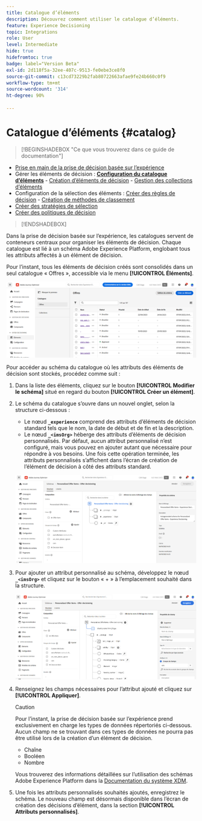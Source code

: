 ```yaml
---
title: Catalogue d’éléments
description: Découvrez comment utiliser le catalogue d’éléments.
feature: Experience Decisioning
topic: Integrations
role: User
level: Intermediate
hide: true
hidefromtoc: true
badge: label="Version Beta"
exl-id: 2d118f5a-32ee-407c-9513-fe0ebe3ce8f0
source-git-commit: c13cd73229b2fab80722663afae9fe24b660c0f9
workflow-type: tm+mt
source-wordcount: '314'
ht-degree: 90%

---
```


# Catalogue d’éléments {#catalog}

>[!BEGINSHADEBOX &quot;Ce que vous trouverez dans ce guide de documentation&quot;]

* [Prise en main de la prise de décision basée sur l’expérience](gs-experience-decisioning.md)
* Gérer les éléments de décision : **[Configuration du catalogue d’éléments](catalogs.md)** - [Création d’éléments de décision](items.md) - [Gestion des collections d’éléments](collections.md)
* Configuration de la sélection des éléments : [Créer des règles de décision](rules.md) - [Création de méthodes de classement](ranking.md)
* [Créer des stratégies de sélection](selection-strategies.md)
* [Créer des politiques de décision](create-decision.md)

>[!ENDSHADEBOX]

Dans la prise de décision basée sur l’expérience, les catalogues servent de conteneurs centraux pour organiser les éléments de décision. Chaque catalogue est lié à un schéma Adobe Experience Platform, englobant tous les attributs affectés à un élément de décision.

Pour l’instant, tous les éléments de décision créés sont consolidés dans un seul catalogue « Offres », accessible via le menu **[!UICONTROL Éléments]**.

![](assets/catalogs-list.png)

Pour accéder au schéma du catalogue où les attributs des éléments de décision sont stockés, procédez comme suit :

1. Dans la liste des éléments, cliquez sur le bouton **[!UICONTROL Modifier le schéma]** situé en regard du bouton **[!UICONTROL Créer un élément]**.

1. Le schéma du catalogue s’ouvre dans un nouvel onglet, selon la structure ci-dessous :

   * Le nœud **`_experience`** comprend des attributs d’éléments de décision standard tels que le nom, la date de début et de fin et la description.
   * Le nœud **`_<imsOrg>`** héberge des attributs d’éléments de décision personnalisés. Par défaut, aucun attribut personnalisé n’est configuré, mais vous pouvez en ajouter autant que nécessaire pour répondre à vos besoins. Une fois cette opération terminée, les attributs personnalisés s’affichent dans l’écran de création de l’élément de décision à côté des attributs standard.

   ![](assets/catalogs-schema.png)

1. Pour ajouter un attribut personnalisé au schéma, développez le nœud **`_<imsOrg>`** et cliquez sur le bouton « + » à l’emplacement souhaité dans la structure.

   ![](assets/catalogs-add.png)

1. Renseignez les champs nécessaires pour l’attribut ajouté et cliquez sur **[!UICONTROL Appliquer]**.

   >[!CAUTION]
   >
   >Pour l’instant, la prise de décision basée sur l’expérience prend exclusivement en charge les types de données répertoriés ci-dessous. Aucun champ ne se trouvant dans ces types de données ne pourra pas être utilisé lors de la création d’un élément de décision.
   >* Chaîne
   >* Booléen
   >* Nombre

   Vous trouverez des informations détaillées sur l’utilisation des schémas Adobe Experience Platform dans la [Documentation du système XDM](https://experienceleague.adobe.com/docs/experience-platform/xdm/ui/overview.html?lang=fr).

1. Une fois les attributs personnalisés souhaités ajoutés, enregistrez le schéma. Le nouveau champ est désormais disponible dans l’écran de création des décisions d’élément, dans la section **[!UICONTROL Attributs personnalisés]**.
